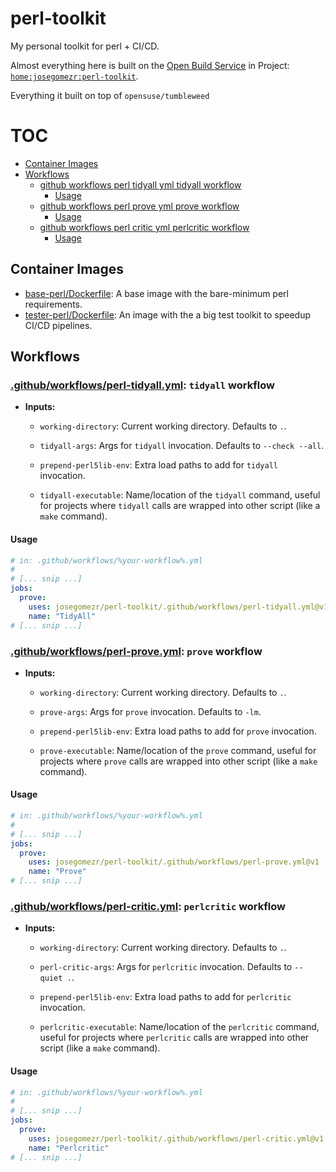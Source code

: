 perl-toolkit
============

My personal toolkit for perl + CI/CD.

Almost everything here is built on the [Open Build Service][obs] in Project: [`home:josegomezr:perl-toolkit`][obs-proj].

Everything it built on top of `opensuse/tumbleweed`

TOC
===

* [Container Images](#container-images)
* [Workflows](#workflows)
    * [github workflows perl tidyall yml  tidyall workflow](#githubworkflowsperl-tidyallyml-tidyall-workflow)
        * [Usage](#usage)
    * [github workflows perl prove yml  prove workflow](#githubworkflowsperl-proveyml-prove-workflow)
        * [Usage](#usage_1)
    * [github workflows perl critic yml  perlcritic workflow](#githubworkflowsperl-criticyml-perlcritic-workflow)
        * [Usage](#usage_2)


Container Images
----------------

- [base-perl/Dockerfile](./base-perl/Dockerfile): A base image with
  the bare-minimum perl requirements.
- [tester-perl/Dockerfile](./base-perl/Dockerfile): An image with
  the a big test toolkit to speedup CI/CD pipelines.

Workflows
---------

### [.github/workflows/perl-tidyall.yml][wf-tidyall.yml]: `tidyall` workflow 
- **Inputs:**
    * `working-directory`: Current working directory. Defaults to `.`.

    * `tidyall-args`: Args for `tidyall` invocation. Defaults to
      `--check --all`.

    * `prepend-perl5lib-env`: Extra load paths to add for `tidyall` invocation.

    * `tidyall-executable`: Name/location of the `tidyall` command, useful for
      projects where `tidyall` calls are wrapped into other script (like a
      `make` command).

#### Usage

```yaml
# in: .github/workflows/%your-workflow%.yml
#
# [... snip ...]
jobs:
  prove:
    uses: josegomezr/perl-toolkit/.github/workflows/perl-tidyall.yml@v1
    name: "TidyAll"
# [... snip ...]
```

### [.github/workflows/perl-prove.yml][wf-prove.yml]: `prove` workflow 
- **Inputs:**
    * `working-directory`: Current working directory. Defaults to `.`.

    * `prove-args`: Args for `prove` invocation. Defaults to `-lm`.

    * `prepend-perl5lib-env`: Extra load paths to add for `prove` invocation.

    * `prove-executable`: Name/location of the `prove` command, useful for
      projects where `prove` calls are wrapped into other script (like a `make`
      command).

#### Usage

```yaml
# in: .github/workflows/%your-workflow%.yml
#
# [... snip ...]
jobs:
  prove:
    uses: josegomezr/perl-toolkit/.github/workflows/perl-prove.yml@v1
    name: "Prove"
# [... snip ...]
```

### [.github/workflows/perl-critic.yml][wf-perlcritic.yml]: `perlcritic` workflow 
- **Inputs:**
    * `working-directory`: Current working directory. Defaults to `.`.

    * `perl-critic-args`: Args for `perlcritic` invocation. Defaults to `--quiet .`.

    * `prepend-perl5lib-env`: Extra load paths to add for `perlcritic`
      invocation.

    * `perlcritic-executable`: Name/location of the `perlcritic` command, useful
      for projects where `perlcritic` calls are wrapped into other script
      (like a `make` command).

#### Usage

```yaml
# in: .github/workflows/%your-workflow%.yml
#
# [... snip ...]
jobs:
  prove:
    uses: josegomezr/perl-toolkit/.github/workflows/perl-critic.yml@v1
    name: "Perlcritic"
# [... snip ...]
```

[obs]: https://openbuildservice.org/
[obs-proj]: https://build.opensuse.org/package/show/home:josegomezr:perl-toolkit/base-perl
[wf-tidyall.yml]: .github/workflows/perl-tidyall.yml
[wf-prove.yml]: .github/workflows/perl-prove.yml
[wf-perlcritic.yml]: .github/workflows/perl-critic.yml

